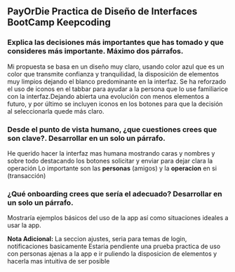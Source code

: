 ## PayOrDie Practica de Diseño de Interfaces BootCamp Keepcoding  ##

### Explica las decisiones más importantes que has tomado y que consideres más importante. Máximo dos párrafos.


Mi propuesta se basa en un diseño muy claro, usando color azul que es un color que transmite confianza y tranquilidad, la disposición de elementos muy limpios dejando el blanco predominante en la interfaz. Se ha reforzado el uso de iconos en el tabbar para ayudar a la persona que lo use familiarice con la interfaz.Dejando abierta una evolución con menos elementos a futuro, y por último se incluyen iconos en los botones para que la decisión al seleccionarla quede más claro.



### Desde el punto de vista humano, ¿que cuestiones crees que son clave?. Desarrollar en un solo un párrafo.

He querido hacer la interfaz  mas humana mostrando  caras y nombres y sobre todo destacando los botones solicitar y enviar para dejar clara la operación
Lo importante son las **personas** (amigos) y la **operacion** en si (transacción)


### ¿Qué onboarding crees que sería el adecuado? Desarrollar en un solo un párrafo.

Mostraría ejemplos básicos del uso de la app así como  situaciones ideales a usar la app.

**Nota Adicional:**
La seccion ajustes, seria para temas de login, notificaciones basicamente
Estaria pendiente una prueba practica de uso con personas ajenas a la app e ir puliendo la disposicion de elementos y hacerla mas intuitiva de ser posible
